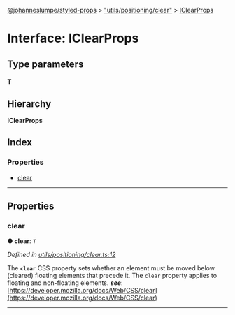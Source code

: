 [@johanneslumpe/styled-props](../README.md) > ["utils/positioning/clear"](../modules/_utils_positioning_clear_.md) > [IClearProps](../interfaces/_utils_positioning_clear_.iclearprops.md)

# Interface: IClearProps

## Type parameters
#### T 
## Hierarchy

**IClearProps**

## Index

### Properties

* [clear](_utils_positioning_clear_.iclearprops.md#clear)

---

## Properties

<a id="clear"></a>

###  clear

**● clear**: *`T`*

*Defined in [utils/positioning/clear.ts:12](https://github.com/johanneslumpe/styled-props/blob/3abf398/src/utils/positioning/clear.ts#L12)*

The **`clear`** CSS property sets whether an element must be moved below (cleared) floating elements that precede it. The `clear` property applies to floating and non-floating elements.
*__see__*: [https://developer.mozilla.org/docs/Web/CSS/clear](https://developer.mozilla.org/docs/Web/CSS/clear)

___

